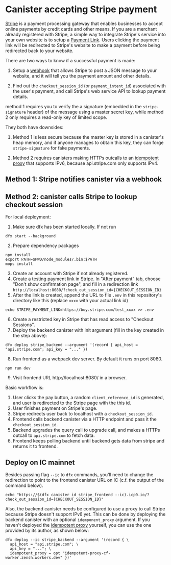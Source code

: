 # Canister accepting Stripe payment

[Stripe](https://stripe.com) is a payment processing gateway that enables businesses to accept online payments by credit cards and other means.
If you are a merchant already registered with Stripe, a simple way to integrate Stripe's service into your own website is to setup a [Payment Link](https://stripe.com/en-us/payments/payment-links).
Users clicking the payment link will be redirected to Stripe's website to make a payment before being redirected back to your website.

There are two ways to know if a successful payment is made:

1. Setup a [webhook](https://docs.stripe.com/webhooks) that allows Stripe to post a JSON message to your website, and it will tell you the payment amount and other details.

2. Find out the `checkout_session_id` (or `payment_intent_id`) associated with the user's payment, and call Stripe's web service API to lookup payment details.

method 1 requires you to verify the a signature (embedded in the `stripe-signature` header) of the message using a master secret key,
while method 2 only requires a read-only key of limited scope.

They both have downsides:

1. Method 1 is less secure because the master key is stored in a canister's heap memory, and if anyone manages to obtain this key, they can forge `stripe-signature` for fake payments.

2. Method 2 requires canisters making HTTPs outcalls to an [idempotent proxy] that supports IPv6, because api.stripe.com only supports IPv4.

## Method 1: Stripe notifies canister via a webhook

## Method 2: canister calls Stripe to lookup checkout session

For local deployment:

1. Make sure dfx has been started locally. If not run 
  ```
  dfx start --background
  ```
2. Prepare dependency packages
  ```
  npm install
  export PATH=$PWD/node_modules/.bin:$PATH
  mops install
  ```
3. Create an account with Stripe if not already registered.
4. Create a testing payment link in Stripe. 
   In "After payment" tab, choose "Don't show confirmation page", and fill in a redirection link
   `http://localhost:8080/?check_out_session_id={CHECKOUT_SESSION_ID}`
5. After the link is created, append the URL to file `.env` in this repository's directory like this (replace `xxxx` with your actual link id)
  ```
  echo STRIPE_PAYMENT_LINK=https://buy.stripe.com/test_xxxx >> .env
  ```
6. Create a restricted key in Stripe that has read access to "Checkout Sessions".
7. Deploy the backend canister with init argument (fill in the key created in the step above):
  ```
  dfx deploy stripe_backend --argument '(record { api_host = "api.stripe.com"; api_key = "..." })
  ```
8. Run frontend as a webpack dev server. By default it runs on port 8080.
  ```
  npm run dev
  ```
9. Visit frontend URL http://localhost:8080/ in a browser.

Basic workflow is:

1. User clicks the pay button, a random `client_reference_id` is generated, and user is redirected to the Stripe page with the this id.
2. User finishes payment on Stripe's page.
3. Stripe redirects user back to localhost with a `checkout_session_id`.
4. Frontend calls backend canister via a HTTP endpoint and pass it the `checkout_session_id`.
5. Backend upgrades the query call to upgrade call, and makes a HTTPs outcall to `api.stripe.com` to fetch data.
6. Frontend keeps polling backend until backend gets data from stripe and returns it to frontend.

## Deploy on IC mainnet

Besides passing flag `--ic` to `dfx` commands, you'll need to change the redirection to point to the frontend canister URL on IC (c.f. the output of the command below).
```
echo "https://$(dfx canister id stripe_frontend --ic).icp0.io/?check_out_session_id={CHECKOUT_SESSION_ID}"
```

Also, the backend canister needs be configured to use a proxy to call Stripe because Stripe doesn't support IPv6 yet.
This can be done by deploying the backend canister with an optional `idemponent_proxy` argument.
If you haven't deployed the [idempotent proxy] yourself, you can use the one provided by its author, as shown below:
```
dfx deploy --ic stripe_backend --argument '(record { \
  api_host = "api.stripe.com"; \
  api_key = "..."; \
  idempotent_proxy = opt "idempotent-proxy-cf-worker.zensh.workers.dev" })'
```

[idempotent proxy]: https://github.com/ldclabs/idempotent-proxy
